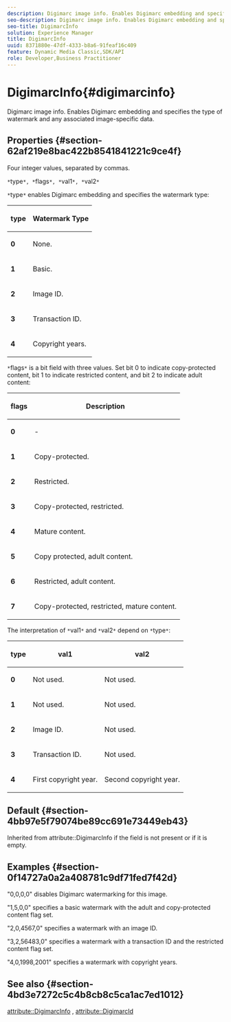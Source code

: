 ```yaml
---
description: Digimarc image info. Enables Digimarc embedding and specifies the type of watermark and any associated image-specific data.
seo-description: Digimarc image info. Enables Digimarc embedding and specifies the type of watermark and any associated image-specific data.
seo-title: DigimarcInfo
solution: Experience Manager
title: DigimarcInfo
uuid: 8371880e-47df-4333-b8a6-91feaf16c409
feature: Dynamic Media Classic,SDK/API
role: Developer,Business Practitioner
---
```


# DigimarcInfo{#digimarcinfo}

Digimarc image info. Enables Digimarc embedding and specifies the type of watermark and any associated image-specific data.

## Properties {#section-62af219e8bac422b8541841221c9ce4f}

Four integer values, separated by commas.

`*`type`*, *`flags`*, *`val1`*, *`val2`*`

`*`type`*` enables Digimarc embedding and specifies the watermark type: 

<table id="table_3648951F14D94C5BAD097CFB783F1EE7"> 
 <thead> 
  <tr> 
   <th class="entry"> <p><span class="codeph"> <span class="varname"> type</span> </span> </p> </th> 
   <th class="entry"> <p><b>Watermark Type</b> </p> </th> 
  </tr> 
 </thead>
 <tbody> 
  <tr> 
   <td> <p><b>0</b> </p> </td> 
   <td> <p>None. </p> </td> 
  </tr> 
  <tr> 
   <td> <p><b>1</b> </p> </td> 
   <td> <p>Basic. </p> </td> 
  </tr> 
  <tr> 
   <td> <p><b>2</b> </p> </td> 
   <td> <p>Image ID. </p> </td> 
  </tr> 
  <tr> 
   <td> <p><b>3</b> </p> </td> 
   <td> <p>Transaction ID. </p> </td> 
  </tr> 
  <tr> 
   <td> <p><b>4</b> </p> </td> 
   <td> <p>Copyright years. </p> </td> 
  </tr> 
 </tbody> 
</table>

`*`flags`*` is a bit field with three values. Set bit 0 to indicate copy-protected content, bit 1 to indicate restricted content, and bit 2 to indicate adult content: 

<table id="table_00F218515FBE484F9D05CBAF14F9D045"> 
 <thead> 
  <tr> 
   <th class="entry"> <p><span class="codeph"> <span class="varname"> flags</span> </span> </p> </th> 
   <th class="entry"> <p><b>Description</b> </p> </th> 
  </tr> 
 </thead>
 <tbody> 
  <tr> 
   <td> <p><b>0</b> </p> </td> 
   <td> <p>- </p> </td> 
  </tr> 
  <tr> 
   <td> <p><b>1</b> </p> </td> 
   <td> <p>Copy-protected. </p> </td> 
  </tr> 
  <tr> 
   <td> <p><b>2</b> </p> </td> 
   <td> <p>Restricted. </p> </td> 
  </tr> 
  <tr> 
   <td> <p><b>3</b> </p> </td> 
   <td> <p>Copy-protected, restricted. </p> </td> 
  </tr> 
  <tr> 
   <td> <p><b>4</b> </p> </td> 
   <td> <p>Mature content. </p> </td> 
  </tr> 
  <tr> 
   <td> <p><b>5</b> </p> </td> 
   <td> <p>Copy protected, adult content. </p> </td> 
  </tr> 
  <tr> 
   <td> <p><b>6</b> </p> </td> 
   <td> <p>Restricted, adult content. </p> </td> 
  </tr> 
  <tr> 
   <td> <p><b>7</b> </p> </td> 
   <td> <p>Copy-protected, restricted, mature content. </p> </td> 
  </tr> 
 </tbody> 
</table>

The interpretation of `*`val1`*` and `*`val2`*` depend on `*`type`*`: 

<table id="table_6B29F76BC1974C12AB7124BF84B29EC2"> 
 <thead> 
  <tr> 
   <th class="entry"> <p><span class="codeph"> <span class="varname"> type</span> </span> </p> </th> 
   <th class="entry"> <p><span class="codeph"> <span class="varname"> val1 </span> </span> </p> </th> 
   <th class="entry"> <p><span class="codeph"> <span class="varname"> val2 </span> </span> </p> </th> 
  </tr> 
 </thead>
 <tbody> 
  <tr> 
   <td> <p><b>0</b> </p> </td> 
   <td> <p>Not used. </p> </td> 
   <td> <p>Not used. </p> </td> 
  </tr> 
  <tr> 
   <td> <p><b>1</b> </p> </td> 
   <td> <p>Not used. </p> </td> 
   <td> <p>Not used. </p> </td> 
  </tr> 
  <tr> 
   <td> <p><b>2</b> </p> </td> 
   <td> <p>Image ID. </p> </td> 
   <td> <p>Not used. </p> </td> 
  </tr> 
  <tr> 
   <td> <p><b>3</b> </p> </td> 
   <td> <p>Transaction ID. </p> </td> 
   <td> <p>Not used. </p> </td> 
  </tr> 
  <tr> 
   <td> <p><b>4</b> </p> </td> 
   <td> <p>First copyright year. </p> </td> 
   <td> <p>Second copyright year. </p> </td> 
  </tr> 
 </tbody> 
</table>

## Default {#section-4bb97e5f79074be89cc691e73449eb43}

Inherited from attribute::DigimarcInfo if the field is not present or if it is empty.

## Examples {#section-0f14727a0a2a408781c9df71fed7f42d}

"0,0,0,0" disables Digimarc watermarking for this image.

"1,5,0,0" specifies a basic watermark with the adult and copy-protected content flag set.

"2,0,4567,0" specifies a watermark with an image ID.

"3,2,56483,0" specifies a watermark with a transaction ID and the restricted content flag set.

"4,0,1998,2001" specifies a watermark with copyright years.

## See also {#section-4bd3e7272c5c4b8cb8c5ca1ac7ed1012}

[attribute::DigimarcInfo](../../../../../../is-api/image-catalog/image-serving-api-ref/c-image-catalog-reference/c-attributes-reference/r-digimarcinfo.md#reference-de88636cb9b4435a94e3d0a80f072667) , [attribute::DigimarcId](../../../../../../is-api/image-catalog/image-serving-api-ref/c-image-catalog-reference/c-attributes-reference/r-digimarcid.md#reference-33e3eca7f1874510904e5c8645cecd68) 
